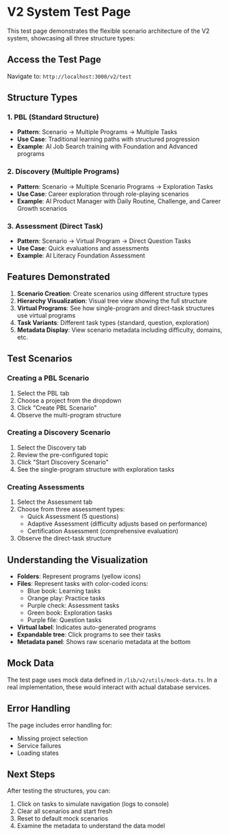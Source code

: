 # V2 System Test Page

This test page demonstrates the flexible scenario architecture of the V2 system, showcasing all three structure types:

## Access the Test Page

Navigate to: `http://localhost:3000/v2/test`

## Structure Types

### 1. PBL (Standard Structure)
- **Pattern**: Scenario → Multiple Programs → Multiple Tasks
- **Use Case**: Traditional learning paths with structured progression
- **Example**: AI Job Search training with Foundation and Advanced programs

### 2. Discovery (Multiple Programs)
- **Pattern**: Scenario → Multiple Scenario Programs → Exploration Tasks
- **Use Case**: Career exploration through role-playing scenarios
- **Example**: AI Product Manager with Daily Routine, Challenge, and Career Growth scenarios

### 3. Assessment (Direct Task)
- **Pattern**: Scenario → Virtual Program → Direct Question Tasks
- **Use Case**: Quick evaluations and assessments
- **Example**: AI Literacy Foundation Assessment

## Features Demonstrated

1. **Scenario Creation**: Create scenarios using different structure types
2. **Hierarchy Visualization**: Visual tree view showing the full structure
3. **Virtual Programs**: See how single-program and direct-task structures use virtual programs
4. **Task Variants**: Different task types (standard, question, exploration)
5. **Metadata Display**: View scenario metadata including difficulty, domains, etc.

## Test Scenarios

### Creating a PBL Scenario
1. Select the PBL tab
2. Choose a project from the dropdown
3. Click "Create PBL Scenario"
4. Observe the multi-program structure

### Creating a Discovery Scenario
1. Select the Discovery tab
2. Review the pre-configured topic
3. Click "Start Discovery Scenario"
4. See the single-program structure with exploration tasks

### Creating Assessments
1. Select the Assessment tab
2. Choose from three assessment types:
   - Quick Assessment (5 questions)
   - Adaptive Assessment (difficulty adjusts based on performance)
   - Certification Assessment (comprehensive evaluation)
3. Observe the direct-task structure

## Understanding the Visualization

- **Folders**: Represent programs (yellow icons)
- **Files**: Represent tasks with color-coded icons:
  - Blue book: Learning tasks
  - Orange play: Practice tasks
  - Purple check: Assessment tasks
  - Green book: Exploration tasks
  - Purple file: Question tasks
- **Virtual label**: Indicates auto-generated programs
- **Expandable tree**: Click programs to see their tasks
- **Metadata panel**: Shows raw scenario metadata at the bottom

## Mock Data

The test page uses mock data defined in `/lib/v2/utils/mock-data.ts`. In a real implementation, these would interact with actual database services.

## Error Handling

The page includes error handling for:
- Missing project selection
- Service failures
- Loading states

## Next Steps

After testing the structures, you can:
1. Click on tasks to simulate navigation (logs to console)
2. Clear all scenarios and start fresh
3. Reset to default mock scenarios
4. Examine the metadata to understand the data model